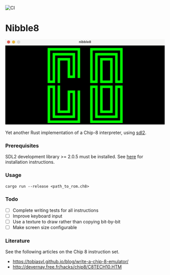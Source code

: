 ![CI](https://github.com/hgrsd/nibble8/actions/workflows/ci.yaml/badge.svg)

# Nibble8

![an image showing the output of a chip 8 rom, i.e. the letters C8](assets/ch8.png)

Yet another Rust implementation of a Chip-8 interpreter, using [sdl2](https://crates.io/crates/sdl2).

### Prerequisites

SDL2 development library >= 2.0.5 must be installed. See [here](https://github.com/Rust-SDL2/rust-sdl2#sdl20-development-libraries) for installation instructions.

### Usage
`cargo run --release <path_to_rom.ch8>`
### Todo
- [ ] Complete writing tests for all instructions
- [ ] Improve keyboard input
- [ ] Use a texture to draw rather than copying bit-by-bit
- [ ] Make screen size configurable

### Literature
See the following articles on the Chip 8 instruction set.
- https://tobiasvl.github.io/blog/write-a-chip-8-emulator/
- http://devernay.free.fr/hacks/chip8/C8TECH10.HTM
